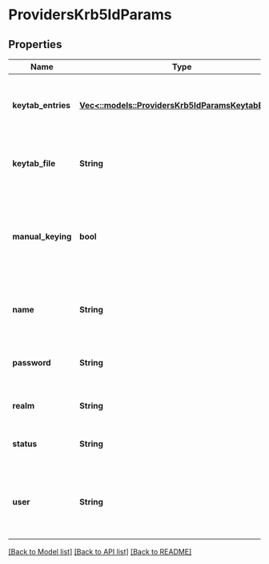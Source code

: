 # ProvidersKrb5IdParams

## Properties
Name | Type | Description | Notes
------------ | ------------- | ------------- | -------------
**keytab_entries** | [**Vec<::models::ProvidersKrb5IdParamsKeytabEntry>**](ProvidersKrb5IdParamsKeytabEntry.md) | Specifies the key information for the Kerberos SPNs. | [optional] [default to null]
**keytab_file** | **String** | Specifies the path to a keytab file to import. | [optional] [default to null]
**manual_keying** | **bool** | If true, keys are managed manually. If false, keys are managed through kadmin. | [optional] [default to null]
**name** | **String** | Specifies the Kerberos provider name. | [optional] [default to null]
**password** | **String** | Specifies the Kerberos provider password. | [optional] [default to null]
**realm** | **String** | Specifies the name of realm. | [optional] [default to null]
**status** | **String** | Specifies the status of the provider. | [optional] [default to null]
**user** | **String** | Specifies the name of the user that performs kadmin tasks. | [optional] [default to null]

[[Back to Model list]](../README.md#documentation-for-models) [[Back to API list]](../README.md#documentation-for-api-endpoints) [[Back to README]](../README.md)


